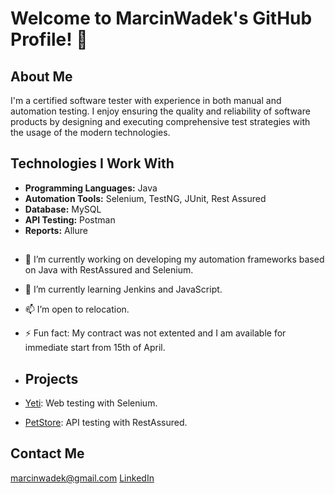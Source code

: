 # Welcome to MarcinWadek's GitHub Profile! 👋

## About Me
I'm a certified software tester with experience in both manual and automation testing. I enjoy ensuring the quality and reliability of software products by designing and executing comprehensive test strategies with the usage of the modern technologies.

## Technologies I Work With
- **Programming Languages:** Java
- **Automation Tools:** Selenium, TestNG, JUnit, Rest Assured
- **Database:** MySQL
- **API Testing:** Postman
- **Reports:** Allure
##
- 🔭 I’m currently working on developing my automation frameworks based on Java with RestAssured and Selenium.
- 🌱 I’m currently learning Jenkins and JavaScript.
- 📫 I’m open to relocation.
- ⚡ Fun fact: My contract was not extented and I am available for immediate start from 15th of April.

- ## Projects
- [Yeti](https://github.com/MarcinWadek/yeti-selenium-java-tests): Web testing with Selenium.
- [PetStore](https://github.com/MarcinWadek/petstore-restassured-java-tests): API testing with RestAssured.
  
## Contact Me
  [marcinwadek@gmail.com](marcinwadek@gmail.com)
  [LinkedIn](https://www.linkedin.com/in/marcin-w%C4%85dek-160653138/)


